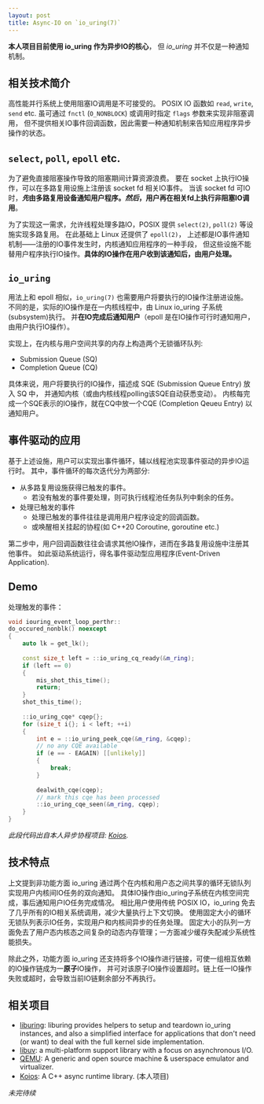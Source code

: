 ```yaml
---
layout: post
title: Async-IO on `io_uring(7)`
---
```


**本人项目目前使用 io_uring 作为异步IO的核心**，
但 *io_uring* 并不仅是一种通知机制。

## 相关技术简介

高性能并行系统上使用阻塞IO调用是不可接受的。
POSIX IO 函数如 `read`, `write`, `send` etc. 虽可通过 `fnctl` (`O_NONBLOCK`) 或调用时指定 `flags` 参数来实现非阻塞调用，
但不提供相关IO事件回调函数，因此需要一种通知机制来告知应用程序异步操作的状态。

## `select`, `poll`, `epoll` etc.

为了避免直接阻塞操作导致的阻塞期间计算资源浪费。
要在 socket 上执行IO操作，可以在多路复用设施上注册该 socket fd 相关IO事件。
当该 socket fd 可IO时，***先*由多路复用设备通知用户程序。*然后*，用户再在相关fd上执行非阻塞IO调用**。

为了实现这一需求，允许线程处理多路IO，POSIX 提供 `select(2)`, `poll(2)` 等设施实现多路复用。
在此基础上 Linux 还提供了 `epoll(2)`， 上述都是IO事件通知机制——注册的IO事件发生时，内核通知应用程序的一种手段，
但这些设施不能替用户程序执行IO操作。**具体的IO操作在用户收到该通知后，由用户处理。**

## `io_uring`

用法上和 epoll 相似，`io_uring(7)` 也需要用户将要执行的IO操作注册进设施。
不同的是，实际的IO操作是在一内核线程中，由 Linux io_uring 子系统(subsystem)执行。
并**在IO完成后通知用户**（epoll 是在IO操作可行时通知用户，由用户执行IO操作）。

实现上，在内核与用户空间共享的内存上构造两个无锁循环队列:
- Submission Queue (SQ)
- Completion Queue (CQ)

具体来说，用户将要执行的IO操作，描述成 SQE (Submission Queue Entry) 放入 SQ 中，
并通知内核（或由内核线程polling该SQE自动获悉变动）。
内核每完成一个SQE表示的IO操作，就在CQ中放一个CQE (Completion Qeueu Entry) 以通知用户。

## 事件驱动的应用

基于上述设施，用户可以实现出事件循环，辅以线程池实现事件驱动的异步IO运行时。
其中，事件循环的每次迭代分为两部分:

- 从多路复用设施获得已触发的事件。
    - 若没有触发的事件要处理，则可执行线程池任务队列中剩余的任务。
- 处理已触发的事件
    - 处理已触发的事件往往是调用用户程序设定的回调函数。
    - 或唤醒相关挂起的协程(如 C++20 Coroutine, goroutine etc.)

第二步中，用户回调函数往往会请求其他IO操作，进而在多路复用设施中注册其他事件。
如此驱动系统运行，得名事件驱动型应用程序(Event-Driven Application).

## Demo

处理触发的事件：
```c++
void iouring_event_loop_perthr::
do_occured_nonblk() noexcept
{
    auto lk = get_lk();
                                                                                
    const size_t left = ::io_uring_cq_ready(&m_ring);
    if (left == 0) 
    {
        mis_shot_this_time();
        return;
    }
    shot_this_time();
                                                                                
    ::io_uring_cqe* cqep{};
    for (size_t i{}; i < left; ++i)
    {
        int e = ::io_uring_peek_cqe(&m_ring, &cqep);
        // no any CQE available
        if (e == - EAGAIN) [[unlikely]] 
        {
            break;
        }
                                                                                
        dealwith_cqe(cqep);
        // mark this cqe has been processed
        ::io_uring_cqe_seen(&m_ring, cqep); 
    }
}

```

*此段代码出自本人异步协程项目: [Koios](https://github.com/JPewterschmidt/koios).*

## 技术特点

上文提到非功能方面 io_uring 通过两个在内核和用户态之间共享的循环无锁队列实现用户内核间IO任务的双向通知。
具体IO操作由io_uring子系统在内核空间完成，事后通知用户IO任务完成情况。
相比用户使用传统 POSIX IO，io_uring 免去了几乎所有的IO相关系统调用，减少大量执行上下文切换。
使用固定大小的循环无锁队列表示IO任务，实现用户和内核间异步的任务处理。
固定大小的队列一方面免去了用户态内核态之间复杂的动态内存管理；一方面减少缓存失配减少系统性能损失。

除此之外，功能方面 io_uring 还支持将多个IO操作进行链接，可使一组相互依赖的IO操作链成为一**原子**IO操作，
并可对该原子IO操作设置超时。链上任一IO操作失败或超时，会导致当前IO链剩余部分不再执行。

## 相关项目

- [liburing](https://github.com/axboe/liburing): liburing provides helpers to setup and teardown io_uring instances, and also a simplified interface for applications that don't need (or want) to deal with the full kernel side implementation.
- [libuv](https://github.com/libuv/libuv):  a multi-platform support library with a focus on asynchronous I/O.
- [QEMU](https://github.com/qemu/qemu): A generic and open source machine & userspace emulator and virtualizer.
- [Koios](https://github.com/JPewterschmidt/koios): A C++ async runtime library. (本人项目)

*未完待续*
